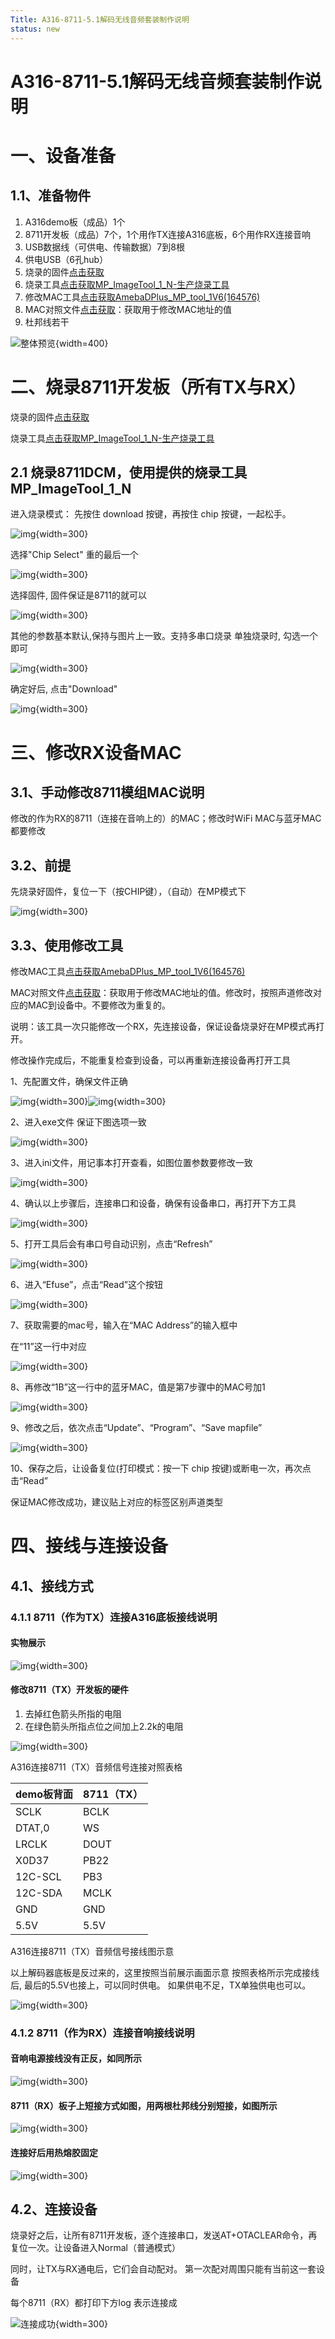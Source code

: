 ```yaml
---
Title: A316-8711-5.1解码无线音频套装制作说明
status: new
---
```


# A316-8711-5.1解码无线音频套装制作说明
# 一、设备准备

## 1.1、准备物件

1. A316demo板（成品）1个
2. 8711开发板（成品）7个，1个用作TX连接A316底板，6个用作RX连接音响
3. USB数据线（可供电、传输数据）7到8根
4. 供电USB（6孔hub）
5. 烧录的固件[点击获取](../../../assets/download/a316-8711-5.1make/Image_a316-8711.bin)
6. 烧录工具[点击获取MP_ImageTool_1_N-生产烧录工具](../../../assets/download/a316-8711-5.1make/MP_ImageTool_1_N-生产烧录工具.7z)
7. 修改MAC工具[点击获取AmebaDPlus_MP_tool_1V6(164576)](../../../assets/download/a316-8711-5.1make/AmebaDPlus_MP_tool_1V6(164576).7z)
8. MAC对照文件[点击获取](../../../assets/download/a316-8711-5.1make/rx-mac.txt.zip)：获取用于修改MAC地址的值
9. 杜邦线若干

![整体预览](../../../assets/images/a316-8711-5.1make/00.png){width=400}



# 二、烧录8711开发板（所有TX与RX）

烧录的固件[点击获取](../../../assets/download/a316-8711-5.1make/Image_a316-8711.bin)

烧录工具[点击获取MP_ImageTool_1_N-生产烧录工具](../../../assets/download/a316-8711-5.1make/MP_ImageTool_1_N-生产烧录工具.7z)

## 2.1 烧录8711DCM，使用提供的烧录工具MP_ImageTool_1_N

进入烧录模式： 先按住 download 按键，再按住 chip 按键，一起松手。

<!-- 打印模式：按一下 chip 按键 -->

![img](../../../assets/images/a316-8711-5.1make/07.png){width=300}

选择"Chip Select" 重的最后一个

![img](../../../assets/images/a316-8711-5.1make/08.png){width=300}

选择固件, 固件保证是8711的就可以

![img](../../../assets/images/a316-8711-5.1make/09.png){width=300}

其他的参数基本默认,保持与图片上一致。支持多串口烧录 单独烧录时, 勾选一个即可

![img](../../../assets/images/a316-8711-5.1make/10.png){width=300}

确定好后, 点击"Download"

![img](../../../assets/images/a316-8711-5.1make/11.png){width=300}

# 三、修改RX设备MAC

## 3.1、手动修改8711模组MAC说明

修改的作为RX的8711（连接在音响上的）的MAC；修改时WiFi MAC与蓝牙MAC都要修改

## 3.2、前提

先烧录好固件，复位一下（按CHIP键），（自动）在MP模式下

![img](../../../assets/images/a316-8711-5.1make/12.png){width=300}

## 3.3、使用修改工具

修改MAC工具[点击获取AmebaDPlus_MP_tool_1V6(164576)](../../../assets/download/a316-8711-5.1make/AmebaDPlus_MP_tool_1V6(164576).7z)

MAC对照文件[点击获取](../../../assets/download/a316-8711-5.1make/rx-mac.txt.zip)：获取用于修改MAC地址的值。修改时，按照声道修改对应的MAC到设备中。不要修改为重复的。

说明：该工具一次只能修改一个RX，先连接设备，保证设备烧录好在MP模式再打开。

修改操作完成后，不能重复检查到设备，可以再重新连接设备再打开工具

1、先配置文件，确保文件正确

![img](../../../assets/images/a316-8711-5.1make/13.png){width=300}![img](../../../assets/images/a316-8711-5.1make/14.png){width=300}

2、进入exe文件 保证下图选项一致

![img](../../../assets/images/a316-8711-5.1make/15.png){width=300}

3、进入ini文件，用记事本打开查看，如图位置参数要修改一致

![img](../../../assets/images/a316-8711-5.1make/16.png){width=300}

4、确认以上步骤后，连接串口和设备，确保有设备串口，再打开下方工具

![img](../../../assets/images/a316-8711-5.1make/17.png){width=300}

5、打开工具后会有串口号自动识别，点击“Refresh”

![img](../../../assets/images/a316-8711-5.1make/18.png){width=300}

6、进入“Efuse”，点击“Read”这个按钮

![img](../../../assets/images/a316-8711-5.1make/19.png){width=300}

7、获取需要的mac号，输入在“MAC Address”的输入框中

在“11”这一行中对应

![img](../../../assets/images/a316-8711-5.1make/20.png){width=300}

8、再修改“1B”这一行中的蓝牙MAC，值是第7步骤中的MAC号加1

![img](../../../assets/images/a316-8711-5.1make/21.png){width=300}

9、修改之后，依次点击“Update”、“Program”、“Save mapfile”

![img](../../../assets/images/a316-8711-5.1make/22.png){width=300}

10、保存之后，让设备复位(打印模式：按一下 chip 按键)或断电一次，再次点击“Read”

保证MAC修改成功，建议贴上对应的标签区别声道类型

# 四、接线与连接设备

## 4.1、接线方式

### 4.1.1 8711（作为TX）连接A316底板接线说明

#### 实物展示

![img](../../../assets/images/a316-8711-5.1make/01.jpg){width=300}

#### 修改8711（TX）开发板的硬件

1. 去掉红色箭头所指的电阻
2. 在绿色箭头所指点位之间加上2.2k的电阻

![img](../../../assets/images/a316-8711-5.1make/02.png){width=300}

A316连接8711（TX）音频信号连接对照表格

| demo板背面 | 8711（TX） |
| ---------- | ---- |
| SCLK       | BCLK |
| DTAT,0     | WS   |
| LRCLK      | DOUT |
| X0D37      | PB22 |
| 12C-SCL    | PB3  |
| 12C-SDA    | MCLK |
| GND        | GND  |
| 5.5V       | 5.5V |

A316连接8711（TX）音频信号接线图示意

以上解码器底板是反过来的，这里按照当前展示画面示意
按照表格所示完成接线后, 最后的5.5V也接上，可以同时供电。 如果供电不足，TX单独供电也可以。

![img](../../../assets/images/a316-8711-5.1make/03.png){width=300}

### 4.1.2 8711（作为RX）连接音响接线说明

#### 音响电源接线没有正反，如同所示

![img](../../../assets/images/a316-8711-5.1make/04.png){width=300}

#### 8711（RX）板子上短接方式如图，用两根杜邦线分别短接，如图所示

![img](../../../assets/images/a316-8711-5.1make/05.png){width=300}

#### 连接好后用热熔胶固定

![img](../../../assets/images/a316-8711-5.1make/06.png){width=300}

## 4.2、连接设备

烧录好之后，让所有8711开发板，逐个连接串口，发送AT+OTACLEAR命令，再复位一次。让设备进入Normal（普通模式）

同时，让TX与RX通电后，它们会自动配对。 第一次配对周围只能有当前这一套设备

每个8711（RX）都打印下方log 表示连接成

![连接成功](../../../assets/images/a316-8711-5.1make/23.png){width=300}